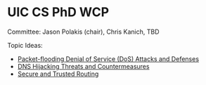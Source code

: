 # UIC CS PhD WCP

Committee: Jason Polakis (chair), Chris Kanich, TBD

Topic Ideas:

* [Packet-flooding Denial of Service (DoS) Attacks and Defenses](ddos.md)
* [DNS Hijacking Threats and Countermeasures](dns.md)
* [Secure and Trusted Routing](routing.md)

